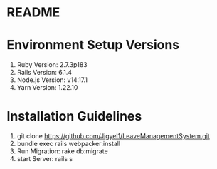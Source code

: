 # README

# Environment Setup Versions
1. Ruby Version: 2.7.3p183
2. Rails Version: 6.1.4
3. Node.js Version: v14.17.1
4. Yarn Version: 1.22.10

# Installation Guidelines
1. git clone https://github.com/Jigyel1/LeaveManagementSystem.git
2. bundle exec rails webpacker:install
3. Run Migration: rake db:migrate
4. start Server: rails s

